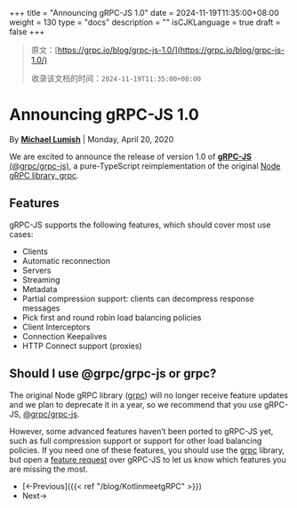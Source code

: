 +++
title = "Announcing gRPC-JS 1.0"
date = 2024-11-19T11:35:00+08:00
weight = 130
type = "docs"
description = ""
isCJKLanguage = true
draft = false
+++

> 原文：[https://grpc.io/blog/grpc-js-1.0/](https://grpc.io/blog/grpc-js-1.0/)
>
> 收录该文档的时间：`2024-11-19T11:35:00+08:00`

# Announcing gRPC-JS 1.0

By [**Michael Lumish**](https://github.com/murgatroid99) | Monday, April 20, 2020



We are excited to announce the release of version 1.0 of [**gRPC-JS** (@grpc/grpc-js)](https://www.npmjs.com/package/@grpc/grpc-js), a pure-TypeScript reimplementation of the original [Node gRPC library, grpc](https://www.npmjs.com/package/grpc).

## Features

gRPC-JS supports the following features, which should cover most use cases:

- Clients
- Automatic reconnection
- Servers
- Streaming
- Metadata
- Partial compression support: clients can decompress response messages
- Pick first and round robin load balancing policies
- Client Interceptors
- Connection Keepalives
- HTTP Connect support (proxies)

## Should I use @grpc/grpc-js or grpc?

The original Node gRPC library ([grpc](https://www.npmjs.com/package/grpc)) will no longer receive feature updates and we plan to deprecate it in a year, so we recommend that you use gRPC-JS, [@grpc/grpc-js](https://www.npmjs.com/package/@grpc/grpc-js).

However, some advanced features haven’t been ported to gRPC-JS yet, such as full compression support or support for other load balancing policies. If you need one of these features, you should use the [grpc](https://www.npmjs.com/package/grpc) library, but open a [feature request](https://github.com/grpc/grpc-node/issues/new?template=feature_request.md) over gRPC-JS to let us know which features you are missing the most.

- [←Previous]({{< ref "/blog/KotlinmeetgRPC" >}})
- Next→
